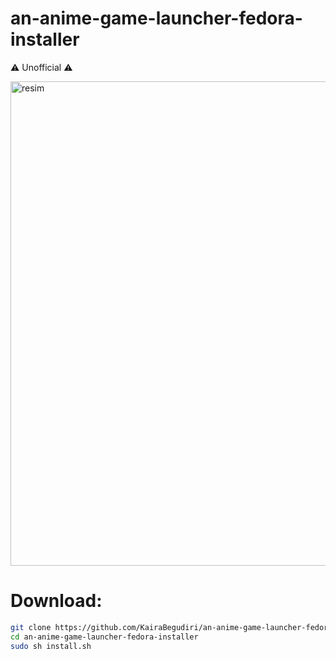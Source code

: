 # an-anime-game-launcher-fedora-installer
⚠️ Unofficial ⚠️

<img width="1334" height="775" alt="resim" src="https://github.com/user-attachments/assets/1e154c59-f9cb-4bb6-8c5a-ecbdc704bf38" />

# Download:
```sh
git clone https://github.com/KairaBegudiri/an-anime-game-launcher-fedora-installer
cd an-anime-game-launcher-fedora-installer
sudo sh install.sh
```
